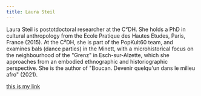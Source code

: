 ```yaml
--- 
title: Laura Steil
---
```


Laura Steil is postotdoctoral researcher at the C²DH. She holds a PhD in cultural anthropology from the Ecole Pratique des Hautes Etudes, Paris, France (2015). At the C²DH, she is part of the PopKult60 team, and examines bals (dance parties) in the Minett, with a microhistorical focus on the neighbourhood of the "Grenz" in Esch-sur-Alzette, which she approaches from an embodied ethnographic and historiographic perspective. She is the author of "Boucan. Devenir quelqu'un dans le milieu afro" (2021).

[this is my link](https://www.c2dh.uni.lu/de/people/laura-steil)

